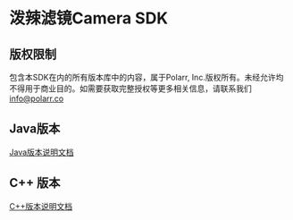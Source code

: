 # 泼辣滤镜Camera SDK
## 版权限制
包含本SDK在内的所有版本库中的内容，属于Polarr, Inc.版权所有。未经允许均不得用于商业目的。如需要获取完整授权等更多相关信息，请联系我们[info@polarr.co](mailto:info@polarr.co)

## Java版本
[Java版本说明文档](java_demo/README_zh.md)


## C++ 版本
[C++版本说明文档](c_demo/README_zh.md)
